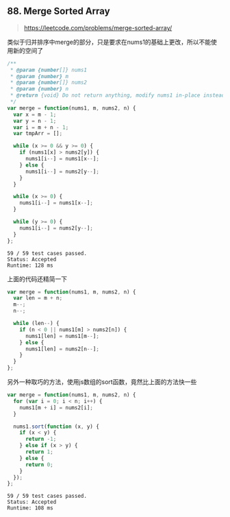 ## 88. Merge Sorted Array

> https://leetcode.com/problems/merge-sorted-array/

类似于归并排序中merge的部分，只是要求在nums1的基础上更改，所以不能使用新的空间了  
```js
/**
 * @param {number[]} nums1
 * @param {number} m
 * @param {number[]} nums2
 * @param {number} n
 * @return {void} Do not return anything, modify nums1 in-place instead.
 */
var merge = function(nums1, m, nums2, n) {
  var x = m - 1;
  var y = n - 1;
  var i = m + n - 1;
  var tmpArr = [];

  while (x >= 0 && y >= 0) {
    if (nums1[x] > nums2[y]) {
      nums1[i--] = nums1[x--];
    } else {
      nums1[i--] = nums2[y--];
    }
  }

  while (x >= 0) {
    nums1[i--] = nums1[x--];
  }

  while (y >= 0) {
    nums1[i--] = nums2[y--];
  }
};
```
```
59 / 59 test cases passed.
Status: Accepted
Runtime: 128 ms
```
上面的代码还精简一下
```js
var merge = function(nums1, m, nums2, n) {
  var len = m + n;
  m--;
  n--;

  while (len--) {
    if (n < 0 || nums1[m] > nums2[n]) {
      nums1[len] = nums1[m--];
    } else {
      nums1[len] = nums2[n--];
    }
  }
};
```

另外一种取巧的方法，使用js数组的sort函数，竟然比上面的方法快一些
```js
var merge = function(nums1, m, nums2, n) {
  for (var i = 0; i < n; i++) {
    nums1[m + i] = nums2[i];
  }

  nums1.sort(function (x, y) {
    if (x < y) {
      return -1;
    } else if (x > y) {
      return 1;
    } else {
      return 0;
    }
  });
};
```
```
59 / 59 test cases passed.
Status: Accepted
Runtime: 108 ms
```
